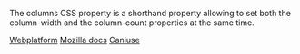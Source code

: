 The columns CSS property is a shorthand property allowing to set both the column-width and the column-count properties at the same time.

[Webplatform](docs.webplatform.org/wiki/css/properties/columns)
[Mozilla docs](https://developer.mozilla.org/en-US/docs/Web/CSS/columns)
[Caniuse](http://caniuse.com/#feat=multicolumn)